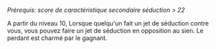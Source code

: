 *Prérequis: score de caractéristique secondaire séduction > 22*

A partir du niveau 10,
Lorsque quelqu'un fait un jet de séduction contre vous, vous pouvez faire un jet de séduction en opposition au sien. Le perdant est charmé par le gagnant.

